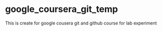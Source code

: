 # google_coursera_git_temp
This is create for google cousera git and github course for lab experiment
